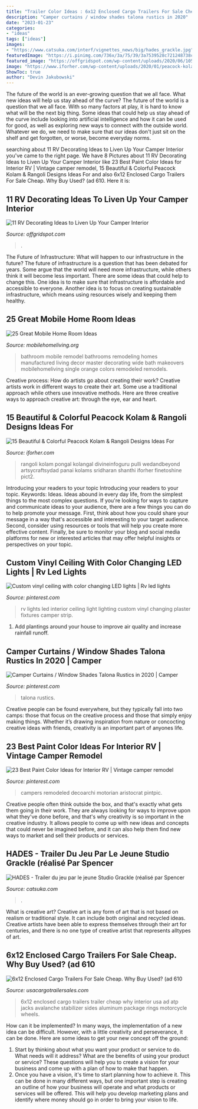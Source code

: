 ```yaml
---
title: "Trailer Color Ideas : 6x12 Enclosed Cargo Trailers For Sale Cheap. Why Buy Used? (ad 610"
description: "Camper curtains / window shades talona rustics in 2020"
date: "2023-01-23"
categories:
- "ideas"
tags: ["ideas"]
images:
- "https://www.catsuka.com/interf/vignettes_news/big/hades_grackle.jpg"
featuredImage: "https://i.pinimg.com/736x/3a/75/39/3a7539528c721248738cb1ed29dd2f56.jpg"
featured_image: "https://offgridspot.com/wp-content/uploads/2020/06/105044540_3113232758699296_6906715080108428204_n.jpg"
image: "https://www.iforher.com/wp-content/uploads/2020/01/peacock-kolam-mayil-rangoli-6-768x1024.jpg"
ShowToc: true
author: "Devin Jakubowski"
---
```



The future of the world is an ever-growing question that we all face. What new ideas will help us stay ahead of the curve?
The future of the world is a question that we all face. With so many factors at play, it is hard to know what will be the next big thing. Some ideas that could help us stay ahead of the curve include looking into artificial intelligence and how it can be used for good, as well as exploring new ways to connect with the outside world. Whatever we do, we need to make sure that our ideas don't just sit on the shelf and get forgotten, or worse, become everyday norms.

	

		
searching about 11 RV Decorating Ideas to Liven Up Your Camper Interior you've came to the right page. We have 8 Pictures about 11 RV Decorating Ideas to Liven Up Your Camper Interior like 23 Best Paint Color Ideas for Interior RV | Vintage camper remodel, 15 Beautiful &amp; Colorful Peacock Kolam &amp; Rangoli Designs Ideas For and also 6x12 Enclosed Cargo Trailers For Sale Cheap. Why Buy Used? (ad 610. Here it is:
		
    
## 11 RV Decorating Ideas To Liven Up Your Camper Interior

<img loading=lazy src="https://offgridspot.com/wp-content/uploads/2020/06/105044540_3113232758699296_6906715080108428204_n.jpg" onerror="this.onerror=null;this.src='https://tse1.mm.bing.net/th?id=OIP.b9jlP_WOa4fFZ_na6Tq44wHaJ4&amp;pid=15.1';" alt="11 RV Decorating Ideas to Liven Up Your Camper Interior">

_Source: offgridspot.com_

>. 

	

The Future of Infrastructure: What will happen to our infrastructure in the future?
The future of infrastructure is a question that has been debated for years. Some argue that the world will need more infrastructure, while others think it will become less important. There are some ideas that could help to change this. One idea is to make sure that infrastructure is affordable and accessible to everyone. Another idea is to focus on creating sustainable infrastructure, which means using resources wisely and keeping them healthy.

    
## 25 Great Mobile Home Room Ideas

<img loading=lazy src="http://mobilehomeliving.org/wp-content/uploads/master-bath-remodeling-ideas-for-a-mobile-home.jpg" onerror="this.onerror=null;this.src='https://tse4.mm.bing.net/th?id=OIP.9RlCev4kVecpaCUMI-0RlwAAAA&amp;pid=15.1';" alt="25 Great Mobile Home Room Ideas">

_Source: mobilehomeliving.org_

>bathroom mobile remodel bathrooms remodeling homes manufactured living decor master decorating wide bath makeovers mobilehomeliving single orange colors remodeled remodels. 

	

Creative process: How do artists go about creating their work?
Creative artists work in different ways to create their art. Some use a traditional approach while others use innovative methods. Here are three creative ways to approach creative art: through the eye, ear and heart.

    
## 15 Beautiful &amp; Colorful Peacock Kolam &amp; Rangoli Designs Ideas For

<img loading=lazy src="https://www.iforher.com/wp-content/uploads/2020/01/peacock-kolam-mayil-rangoli-6-768x1024.jpg" onerror="this.onerror=null;this.src='https://tse3.mm.bing.net/th?id=OIP.bVfbp6sGvz4z2tE37TV9OAHaJ4&amp;pid=15.1';" alt="15 Beautiful &amp; Colorful Peacock Kolam &amp; Rangoli Designs Ideas For">

_Source: iforher.com_

>rangoli kolam pongal kolangal divineinfoguru pulli wedandbeyond artsycraftsydad panai kolams sridharan shanthi iforher finetoshine pict2. 

	

Introducing your readers to your topic
Introducing your readers to your topic. Keywords: Ideas. Ideas abound in every day life, from the simplest things to the most complex questions. If you're looking for ways to capture and communicate ideas to your audience, there are a few things you can do to help promote your message. First, think about how you could share your message in a way that's accessible and interesting to your target audience. Second, consider using resources or tools that will help you create more effective content. Finally, be sure to monitor your blog and social media platforms for new or interested articles that may offer helpful insights or perspectives on your topic.

    
## Custom Vinyl Ceiling With Color Changing LED Lights | Rv Led Lights

<img loading=lazy src="https://i.pinimg.com/originals/c0/96/90/c09690a1b49078f475331dc1174bc635.jpg" onerror="this.onerror=null;this.src='https://tse1.mm.bing.net/th?id=OIP.dJUCCIG1M6LxPa1Jf6NvuQHaE7&amp;pid=15.1';" alt="Custom vinyl ceiling with color changing LED lights | Rv led lights">

_Source: pinterest.com_

>rv lights led interior ceiling light lighting custom vinyl changing plaster fixtures camper strip. 

	

1. Add plantings around your house to improve air quality and increase rainfall runoff.

    
## Camper Curtains / Window Shades Talona Rustics In 2020 | Camper

<img loading=lazy src="https://i.pinimg.com/736x/3a/75/39/3a7539528c721248738cb1ed29dd2f56.jpg" onerror="this.onerror=null;this.src='https://tse4.mm.bing.net/th?id=OIP.hEo-3r08G7M-GzfDiTAUWgHaHa&amp;pid=15.1';" alt="Camper Curtains / Window Shades Talona Rustics in 2020 | Camper">

_Source: pinterest.com_

>talona rustics. 

	

Creative people can be found everywhere, but they typically fall into two camps: those that focus on the creative process and those that simply enjoy making things. Whether it’s drawing inspiration from nature or concocting creative ideas with friends, creativity is an important part of anyones life.

    
## 23 Best Paint Color Ideas For Interior RV | Vintage Camper Remodel

<img loading=lazy src="https://i.pinimg.com/originals/7c/c1/5a/7cc15ada07a2a9d9572ebaba186adc46.jpg" onerror="this.onerror=null;this.src='https://tse1.mm.bing.net/th?id=OIP.HDXvo-lZL8E-JEg3AR1RxwHaJ4&amp;pid=15.1';" alt="23 Best Paint Color Ideas for Interior RV | Vintage camper remodel">

_Source: pinterest.com_

>campers remodeled decoarchi motorian aristocrat pintpic. 

	

Creative people often think outside the box, and that's exactly what gets them going in their work. They are always looking for ways to improve upon what they've done before, and that's why creativity is so important in the creative industry. It allows people to come up with new ideas and concepts that could never be imagined before, and it can also help them find new ways to market and sell their products or services.

    
## HADES - Trailer Du Jeu Par Le Jeune Studio Grackle (réalisé Par Spencer

<img loading=lazy src="https://www.catsuka.com/interf/vignettes_news/big/hades_grackle.jpg" onerror="this.onerror=null;this.src='https://tse3.mm.bing.net/th?id=OIP.Y2s5scdTz9MoAKCWHjdjwwHaEK&amp;pid=15.1';" alt="HADES - Trailer du jeu par le jeune Studio Grackle (réalisé par Spencer">

_Source: catsuka.com_

>. 

	

What is creative art?
Creative art is any form of art that is not based on realism or traditional style. It can include both original and recycled ideas. Creative artists have been able to express themselves through their art for centuries, and there is no one type of creative artist that represents alltypes of art.

    
## 6x12 Enclosed Cargo Trailers For Sale Cheap. Why Buy Used? (ad 610

<img loading=lazy src="https://www.usacargotrailersales.com/wp-content/uploads/2019/01/20170725_120015-e1546971817734-1200x1600.jpg" onerror="this.onerror=null;this.src='https://tse2.mm.bing.net/th?id=OIP.63Ip-NpA86oeVA-VppRWpwHaJ4&amp;pid=15.1';" alt="6x12 Enclosed Cargo Trailers For Sale Cheap. Why Buy Used? (ad 610">

_Source: usacargotrailersales.com_

>6x12 enclosed cargo trailers trailer cheap why interior usa ad atp jacks avalanche stabilizer sides aluminum package rings motorcycle wheels. 

	

How can it be implemented?
In many ways, the implementation of a new idea can be difficult. However, with a little creativity and perseverance, it can be done. Here are some ideas to get your new concept off the ground: 
1. Start by thinking about what you want your product or service to do. What needs will it address? What are the benefits of using your product or service? These questions will help you to create a vision for your business and come up with a plan of how to make that happen. 
2. Once you have a vision, it's time to start planning how to achieve it. This can be done in many different ways, but one important step is creating an outline of how your business will operate and what products or services will be offered. This will help you develop marketing plans and identify where money should go in order to bring your vision to life.

